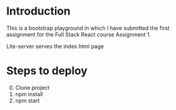 # Introduction
This is a bootstrap playground in which I have submitted the first assignment for the Full Stack React course Assignment 1.

Lite-server serves the index.html page

# Steps to deploy
0. Clone project
1. npm install
2. npm start